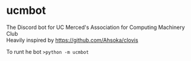 # ucmbot
The Discord bot for UC Merced's Association for Computing Machinery Club  
Heavily inspired by https://github.com/Ahsoka/clovis

To runt he bot ```>python -m ucmbot```
